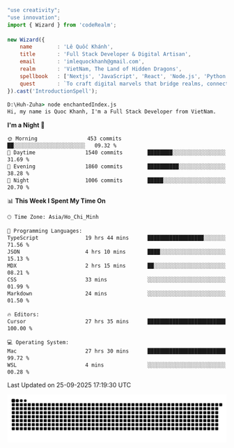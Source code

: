 <!--x axis divider-->

```js 
"use creativity";
"use innovation";
import { Wizard } from 'codeRealm';

new Wizard({
    name        : 'Lê Quốc Khánh',
    title       : 'Full Stack Developer & Digital Artisan',
    email       : 'imlequockhanh@gmail.com',
    realm       : 'VietNam, The Land of Hidden Dragons',
    spellbook   : ['Nextjs', 'JavaScript', 'React', 'Node.js', 'Python', 'Flutter', 'Cloud Services'],
    quest       : `To craft digital marvels that bridge realms, connect cultures, and bring imagination to life.`,
}).cast('IntroductionSpell');
```

```cmd
D:\Huh-Zuha> node enchantedIndex.js
Hi, my name is Quoc Khanh, I'm a Full Stack Developer from VietNam.
```
<!--START_SECTION:waka-->
**I'm a Night 🦉** 

```text
🌞 Morning                453 commits         ██░░░░░░░░░░░░░░░░░░░░░░░   09.32 % 
🌆 Daytime                1540 commits        ████████░░░░░░░░░░░░░░░░░   31.69 % 
🌃 Evening                1860 commits        ██████████░░░░░░░░░░░░░░░   38.28 % 
🌙 Night                  1006 commits        █████░░░░░░░░░░░░░░░░░░░░   20.70 % 
```


📊 **This Week I Spent My Time On** 

```text
🕑︎ Time Zone: Asia/Ho_Chi_Minh

💬 Programming Languages: 
TypeScript               19 hrs 44 mins      ██████████████████░░░░░░░   71.56 % 
JSON                     4 hrs 10 mins       ████░░░░░░░░░░░░░░░░░░░░░   15.13 % 
MDX                      2 hrs 15 mins       ██░░░░░░░░░░░░░░░░░░░░░░░   08.21 % 
CSS                      33 mins             ░░░░░░░░░░░░░░░░░░░░░░░░░   01.99 % 
Markdown                 24 mins             ░░░░░░░░░░░░░░░░░░░░░░░░░   01.50 % 

🔥 Editors: 
Cursor                   27 hrs 35 mins      █████████████████████████   100.00 % 

💻 Operating System: 
Mac                      27 hrs 30 mins      █████████████████████████   99.72 % 
WSL                      4 mins              ░░░░░░░░░░░░░░░░░░░░░░░░░   00.28 % 
```


 Last Updated on 25-09-2025 17:19:30 UTC
<!--END_SECTION:waka-->
<picture>
  <source media="(prefers-color-scheme: dark)" srcset="https://raw.githubusercontent.com/leecois/leecois/output/github-contribution-grid-snake-dark.svg">
  <source media="(prefers-color-scheme: light)" srcset="https://raw.githubusercontent.com/leecois/leecois/output/github-contribution-grid-snake.svg">
  <img alt="github contribution grid snake animation" src="https://raw.githubusercontent.com/leecois/leecois/output/github-contribution-grid-snake.svg">
</picture>
